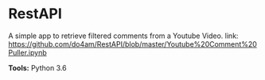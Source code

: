 # RestAPI

A simple app to retrieve filtered comments from a Youtube Video.
link: https://github.com/do4am/RestAPI/blob/master/Youtube%20Comment%20Puller.ipynb

__Tools:__
Python 3.6
